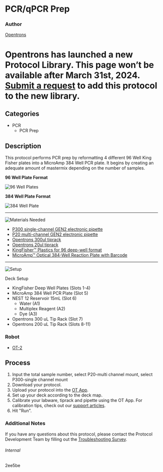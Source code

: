 # PCR/qPCR Prep

### Author
[Opentrons](https://opentrons.com/)


# Opentrons has launched a new Protocol Library. This page won’t be available after March 31st, 2024. [Submit a request](https://docs.google.com/forms/d/e/1FAIpQLSdYYp9QCKow4nn0KlCVsMS3HX0eJ0N9O7-erajKvcpT0lWbSg/viewform) to add this protocol to the new library.

## Categories
* PCR
	* PCR Prep

## Description
This protocol performs PCR prep by reformatting 4 different 96 Well King Fisher plates into a MicroAmp 384 Well PCR plate. It begins by creating an adequate amount of mastermix depending on the number of samples.

**96 Well Plate Format**

![96 Well Plates](https://opentrons-protocol-library-website.s3.amazonaws.com/custom-README-images/2ee5be/96_plates.png)

**384 Well Plate Format**

![384 Well Plate](https://opentrons-protocol-library-website.s3.amazonaws.com/custom-README-images/2ee5be/384_plate.png)

---
![Materials Needed](https://s3.amazonaws.com/opentrons-protocol-library-website/custom-README-images/001-General+Headings/materials.png)

* [P300 single-channel GEN2 electronic pipette](https://shop.opentrons.com/collections/ot-2-robot/products/single-channel-electronic-pipette?variant=5984549109789)
* [P20 multi-channel GEN2 electronic pipette](https://shop.opentrons.com/collections/ot-2-robot/products/8-channel-electronic-pipette?variant=5978988707869)
* [Opentrons 300ul tiprack](https://shop.opentrons.com/collections/opentrons-tips/products/opentrons-300ul-tips)
* [Opentrons 20ul tiprack](https://shop.opentrons.com/collections/opentrons-tips/products/opentrons-10ul-tips)
* [KingFisher™ Plastics for 96 deep-well format](https://www.thermofisher.com/order/catalog/product/95040450#/95040450)
* [MicroAmp™ Optical 384-Well Reaction Plate with Barcode](https://www.thermofisher.com/order/catalog/product/4309849?SID=srch-srp-4309849#/4309849?SID=srch-srp-4309849)


---
![Setup](https://s3.amazonaws.com/opentrons-protocol-library-website/custom-README-images/001-General+Headings/Setup.png)

Deck Setup
* KingFisher Deep Well Plates (Slots 1-4)
* MicroAmp 384 Well PCR Plate (Slot 5)
* NEST 12 Reservoir 15mL (Slot 6)
	- Water (A1)
	- Multiplex Reagent (A2)
	- Dye (A3)
* Opentrons 300 uL Tip Rack (Slot 7)
* Opentrons 200 uL Tip Rack (Slots 8-11)

### Robot
* [OT-2](https://opentrons.com/ot-2)

## Process
1. Input the total sample number, select P20-multi channel mount, select P300-single channel mount
2. Download your protocol.
3. Upload your protocol into the [OT App](https://opentrons.com/ot-app).
4. Set up your deck according to the deck map.
5. Calibrate your labware, tiprack and pipette using the OT App. For calibration tips, check out our [support articles](https://support.opentrons.com/en/collections/1559720-guide-for-getting-started-with-the-ot-2).
6. Hit "Run".

### Additional Notes
If you have any questions about this protocol, please contact the Protocol Development Team by filling out the [Troubleshooting Survey](https://protocol-troubleshooting.paperform.co/).

###### Internal
2ee5be